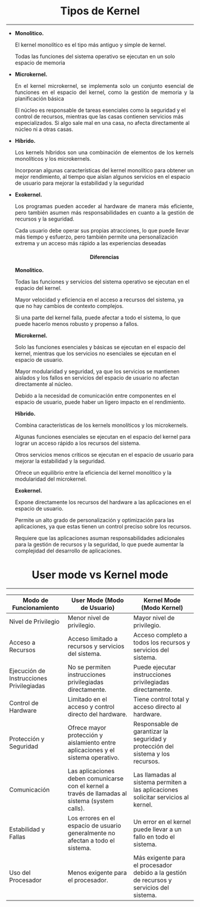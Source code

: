 **<h1 align="center"> Tipos de Kernel</h1>**

----

- **Monolitico.**
    <p align="justify">El kernel monolítico es el tipo más antiguo y simple de kernel.

    Todas las funciones del sistema operativo se ejecutan en un solo espacio de memoria</p>
  

- **Microkernel.**
  <p align="justify">En el kernel microkernel, se implementa solo un conjunto esencial de funciones en el espacio del kernel, como la gestión de memoria y la planificación básica
  
  El núcleo es responsable de tareas esenciales como la seguridad y el control de recursos, mientras que las casas contienen servicios más especializados. Si algo sale mal en una casa, no afecta directamente al núcleo ni a otras casas.</p>
  

- **Híbrido.**
  <p align="justify">Los kernels híbridos son una combinación de elementos  de los kernels monolíticos y los microkernels.

    Incorporan algunas características del kernel monolítico para obtener un mejor rendimiento, al tiempo que aíslan algunos servicios en el espacio de usuario para mejorar la estabilidad y la seguridad</p>
  

- **Exokernel.**
  <p align="justify">Los programas pueden acceder al hardware de manera más eficiente, pero también asumen más responsabilidades en cuanto a la gestión de recursos y la seguridad.

   Cada usuario debe operar sus propias atracciones, lo que puede llevar más tiempo y esfuerzo, pero también permite una personalización extrema y un acceso más rápido a las experiencias deseadas</p>

   **<h4 align="center"> Diferencias </h4>**

   **Monolitico.**
   <p aling="justify">Todas las funciones y servicios del sistema operativo se ejecutan en el espacio del kernel.

    Mayor velocidad y eficiencia en el acceso a recursos del sistema, ya que no hay cambios de contexto complejos.

    Si una parte del kernel falla, puede afectar a todo el sistema, lo que puede hacerlo menos robusto y propenso a fallos.</p>

   **Microkernel.**
   <p aling="justify">Solo las funciones esenciales y básicas se ejecutan en el espacio del kernel, mientras que los servicios no esenciales se ejecutan en el espacio de usuario.

    Mayor modularidad y seguridad, ya que los servicios se mantienen aislados y los fallos en servicios del espacio de usuario no afectan directamente al núcleo.

    Debido a la necesidad de comunicación entre componentes en el espacio de usuario, puede haber un ligero impacto en el rendimiento.</p>

   **Híbrido.**
   <p aling="justify">Combina características de los kernels monolíticos y los microkernels.

    Algunas funciones esenciales se ejecutan en el espacio del kernel para lograr un acceso rápido a los recursos del sistema.

    Otros servicios menos críticos se ejecutan en el espacio de usuario para mejorar la estabilidad y la seguridad.

    Ofrece un equilibrio entre la eficiencia del kernel monolítico y la modularidad del microkernel.</p>

   **Exokernel.**
   <p aling="justify">Expone directamente los recursos del hardware a las aplicaciones en el espacio de usuario.

    Permite un alto grado de personalización y optimización para las aplicaciones, ya que estas tienen un control preciso sobre los recursos.

    Requiere que las aplicaciones asuman responsabilidades adicionales para la gestión de recursos y la seguridad, lo que puede aumentar la complejidad del desarrollo de aplicaciones.</p>



**<h1 align="center"> User mode vs Kernel mode</h1>**

----
    
| Modo de Funcionamiento | User Mode (Modo de Usuario) | Kernel Mode (Modo Kernel) |
|------------------------|----------------------------|---------------------------|
| Nivel de Privilegio    | Menor nivel de privilegio. | Mayor nivel de privilegio.|
| Acceso a Recursos      | Acceso limitado a recursos y servicios del sistema. | Acceso completo a todos los recursos y servicios del sistema.|
| Ejecución de Instrucciones Privilegiadas | No se permiten instrucciones privilegiadas directamente. | Puede ejecutar instrucciones privilegiadas directamente. |
| Control de Hardware    | Limitado en el acceso y control directo del hardware. | Tiene control total y acceso directo al hardware. |
| Protección y Seguridad | Ofrece mayor protección y aislamiento entre aplicaciones y el sistema operativo. | Responsable de garantizar la seguridad y protección del sistema y los recursos. |
| Comunicación           | Las aplicaciones deben comunicarse con el kernel a través de llamadas al sistema (system calls). | Las llamadas al sistema permiten a las aplicaciones solicitar servicios al kernel. |
| Estabilidad y Fallas   | Los errores en el espacio de usuario generalmente no afectan a todo el sistema. | Un error en el kernel puede llevar a un fallo en todo el sistema. |
| Uso del Procesador     | Menos exigente para el procesador. | Más exigente para el procesador debido a la gestión de recursos y servicios del sistema. |

  